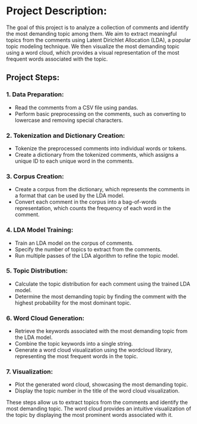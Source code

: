 # Project Description:
The goal of this project is to analyze a collection of comments and identify the most demanding topic among them. We aim to extract meaningful topics from the comments using Latent Dirichlet Allocation (LDA), a popular topic modeling technique. We then visualize the most demanding topic using a word cloud, which provides a visual representation of the most frequent words associated with the topic.

## Project Steps:

### 1. Data Preparation:
   - Read the comments from a CSV file using pandas.
   - Perform basic preprocessing on the comments, such as converting to lowercase and removing special characters.

### 2. Tokenization and Dictionary Creation:
   - Tokenize the preprocessed comments into individual words or tokens.
   - Create a dictionary from the tokenized comments, which assigns a unique ID to each unique word in the comments.

### 3. Corpus Creation:
   - Create a corpus from the dictionary, which represents the comments in a format that can be used by the LDA model.
   - Convert each comment in the corpus into a bag-of-words representation, which counts the frequency of each word in the comment.

### 4. LDA Model Training:
   - Train an LDA model on the corpus of comments.
   - Specify the number of topics to extract from the comments.
   - Run multiple passes of the LDA algorithm to refine the topic model.

### 5. Topic Distribution:
   - Calculate the topic distribution for each comment using the trained LDA model.
   - Determine the most demanding topic by finding the comment with the highest probability for the most dominant topic.

### 6. Word Cloud Generation:
   - Retrieve the keywords associated with the most demanding topic from the LDA model.
   - Combine the topic keywords into a single string.
   - Generate a word cloud visualization using the wordcloud library, representing the most frequent words in the topic.

### 7. Visualization:
   - Plot the generated word cloud, showcasing the most demanding topic.
   - Display the topic number in the title of the word cloud visualization.

These steps allow us to extract topics from the comments and identify the most demanding topic. The word cloud provides an intuitive visualization of the topic by displaying the most prominent words associated with it.
